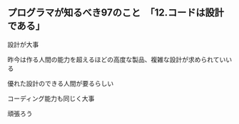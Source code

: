 ## プログラマが知るべき97のこと　「12.コードは設計である」
設計が大事

昨今は作る人間の能力を超えるほどの高度な製品、複雑な設計が求められていいる

優れた設計のできる人間が要るらしい

コーディング能力も同じく大事

頑張ろう
